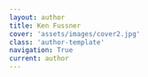 ```yaml
---
layout: author
title: Ken Fussner
cover: 'assets/images/cover2.jpg'
class: 'author-template'
navigation: True
current: author
---
```


